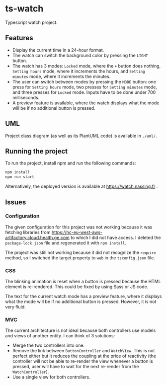 # ts-watch
Typescript watch project.

## Features

- Display the current time in a 24-hour format.
- The watch can switch the background color by pressing the `LIGHT` button.
- The watch has 3 modes: `Locked` mode, where the `+` button does nothing, `Setting hours` mode, where it increments the hours, and `Setting minutes` mode, where it increments the minutes.
- The user can switch between modes by pressing the `MODE` button: one press for `Setting hours` mode, two presses for `Setting minutes` mode, and three presses for `Locked` mode. Inputs have to be done under 700 milliseconds.
- A preview feature is available, where the watch displays what the mode will be if no additional button is pressed.

## UML

Project class diagram (as well as its PlantUML code) is available in `./uml/`.

## Running the project

To run the project, install npm and run the following commands:

```javascript
npm install
npm run start
```

Alternatively, the deployed version is available at https://watch.nassing.fr .

## Issues

### Configuration

The given configuration for this project was not working because it was fetching libraries from https://hc-eu-west-aws-artifactory.cloud.health.ge.com to which I did not have access. I deleted the `package-lock.json` file and regenerated it with `npm install`.

The project was still not working because it did not recognize the `require` method, so I switched the target property to `web` in the `tsconfig.json` file.

### CSS

The blinking animation is reset when a button is pressed because the HTML element is re-rendered. This could be fixed by using Sass or JS code.

The text for the current watch mode has a preview feature, where it displays what the mode will be if no additional button is pressed. However, it is not very fluid.

### MVC

The current architecture is not ideal because both controllers use models and views of another entity. I can think of 3 solutions:
- Merge the two controllers into one.
- Remove the link between `ButtonController` and `WatchView`. This is not perfect either but it reduces the coupling at the price of reactivity (the controller will not be able to re-render the view whenever a button is pressed, user will have to wait for the next re-render from the `WatchController`).
- Use a single view for both controllers.
